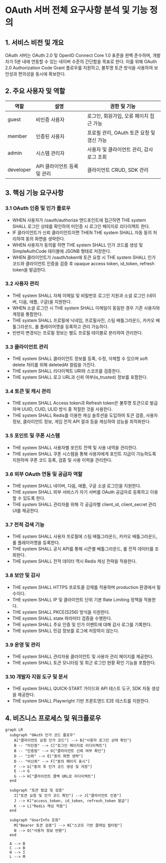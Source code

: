 # OAuth 서버 전체 요구사항 분석 및 기능 정의

## 1. 서비스 비전 및 개요

OAuth 서버는 OAuth 2.0 및 OpenID Connect Core 1.0 표준을 완벽 준수하며, 개발자가 5분 내에 연동할 수 있는 네이버 수준의 간단함을 목표로 한다. 이를 위해 OAuth 2.0 Authorization Code Grant 플로우를 지원하고, 불투명 토큰 방식을 사용하여 보안성과 편의성을 동시에 확보한다.

## 2. 주요 사용자 및 역할

| 역할      | 설명                             | 권한 및 기능                               |
|-----------|--------------------------------|------------------------------------------|
| guest     | 비인증 사용자                   | 로그인, 회원가입, 오류 페이지 접근 가능   |
| member    | 인증된 사용자                   | 프로필 관리, OAuth 토큰 요청 및 갱신 가능 |
| admin     | 시스템 관리자                   | 사용자 및 클라이언트 관리, 감사 로그 조회  |
| developer | API 클라이언트 등록 및 관리     | 클라이언트 CRUD, SDK 관리                 |

## 3. 핵심 기능 요구사항

### 3.1 OAuth 인증 및 인가 플로우

- WHEN 사용자가 /oauth/authorize 엔드포인트에 접근하면 THE system SHALL 로그인 상태를 확인하여 미인증 시 로그인 페이지로 리다이렉트 한다.
- IF 클라이언트가 신뢰 클라이언트이면 THEN THE system SHALL 자동 동의 처리하여 동의 화면을 생략한다.
- WHEN 사용자가 동의를 하면 THE system SHALL 인가 코드를 생성 및 SimpleAuthCode 테이블에 JSONB 형태로 저장한다.
- WHEN 클라이언트가 /oauth/token에 토큰 요청 시 THE system SHALL 인가 코드와 클라이언트 인증을 검증 후 opaque access token, id_token, refresh token을 발급한다.

### 3.2 사용자 관리

- THE system SHALL 자체 이메일 및 비밀번호 로그인 지원과 소셜 로그인 (네이버, 다음, 애플, 구글)을 지원한다.
- WHEN 소셜 로그인 시 THE system SHALL 이메일이 동일한 경우 기존 사용자와 계정을 통합한다.
- THE system SHALL 프로필에 닉네임, 프로필사진, 스팀 배틀그라운드, 카카오 배틀그라운드, 롤 플레이어명을 등록하고 관리 가능하다.
- 빈번히 변경되는 프로필 정보는 별도 프로필 테이블로 분리하여 관리한다.

### 3.3 클라이언트 관리

- THE system SHALL 클라이언트 정보를 등록, 수정, 삭제할 수 있으며 soft delete 처리를 위해 deletedAt 컬럼을 가진다.
- THE system SHALL 리다이렉트 URI와 스코프를 검증한다.
- THE system SHALL 로고 URL과 신뢰 여부(is_trusted) 정보를 포함한다.

### 3.4 토큰 및 캐시 관리

- THE system SHALL Access token과 Refresh token은 불투명 토큰으로 발급하며 UUID, CUID, ULID 방식 중 적절한 것을 사용한다.
- THE system SHALL Redis를 이용한 캐싱 솔루션을 도입하여 토큰 검증, 사용자 정보, 클라이언트 정보, 게임 전적 API 결과 등을 캐싱하여 성능을 최적화한다.

### 3.5 포인트 및 쿠폰 시스템

- THE system SHALL 사용자별 포인트 잔액 및 사용 내역을 관리한다.
- THE system SHALL 쿠폰 시스템을 통해 사용자에게 포인트 지급이 가능하도록 지원하며 쿠폰 코드 등록, 검증 및 사용 이력을 관리한다.

### 3.6 외부 OAuth 연동 및 공급자 역할

- THE system SHALL 네이버, 다음, 애플, 구글 소셜 로그인을 지원한다.
- THE system SHALL 외부 서비스가 자기 서버를 OAuth 공급자로 등록하고 이용할 수 있도록 한다.
- THE system SHALL 관리자를 위해 각 공급자별 client_id, client_secret 관리 UI를 제공한다.

### 3.7 전적 검색 기능

- THE system SHALL 사용자 프로필에 스팀 배틀그라운드, 카카오 배틀그라운드, 롤 플레이어명을 등록한다.
- THE system SHALL 공식 API를 통해 시즌별 배틀그라운드, 롤 전적 데이터를 조회한다.
- THE system SHALL 전적 데이터 역시 Redis 캐싱 전략을 적용한다.

### 3.8 보안 및 감사

- THE system SHALL HTTPS 프로토콜 강제를 적용하며 production 환경에서 필수이다.
- THE system SHALL IP 및 클라이언트 단위 기본 Rate Limiting 정책을 적용한다.
- THE system SHALL PKCE(S256) 방식을 지원한다.
- THE system SHALL state 파라미터 검증을 수행한다.
- THE system SHALL 주요 인증 및 인가 이벤트에 대해 감사 로그를 기록한다.
- THE system SHALL 민감 정보를 로그에 저장하지 않는다.

### 3.9 운영 및 관리

- THE system SHALL 관리자용 클라이언트 및 사용자 관리 페이지를 제공한다.
- THE system SHALL 토큰 모니터링 및 최근 로그인 현황 확인 기능을 포함한다.

### 3.10 개발자 지원 도구 및 문서

- THE system SHALL QUICK-START 가이드와 API 테스트 도구, SDK 자동 생성을 제공한다.
- THE system SHALL Playwright 기반 프론트엔드 E2E 테스트를 지원한다.

## 4. 비즈니스 프로세스 및 워크플로우

```mermaid
graph LR
  subgraph "OAuth 인가 코드 플로우"
    A["클라이언트 요청 인가 코드"] --> B{"사용자 로그인 상태 확인"}
    B -- "미인증" --> C["로그인 페이지로 리다이렉트"]
    B -- "인증됨" --> D{"클라이언트 신뢰 여부 확인"}
    D -- "신뢰" --> E["동의 화면 생략"]
    D -- "비신뢰" --> F["동의 페이지 표시"]
    F --> G["동의 후 인가 코드 생성 및 저장"]
    E --> G
    G --> H["클라이언트 콜백 URL로 리다이렉트"]
  end

  subgraph "토큰 발급 및 검증"
    I["토큰 요청 및 인가 코드 확인"] --> J["클라이언트 인증"]
    J --> K["access_token, id_token, refresh_token 발급"]
    K --> L["Redis 캐싱 적용"]
  end

  subgraph "UserInfo 조회"
    M["Bearer 토큰 검증"] --> N["스코프 기반 클레임 필터링"]
    N --> O["사용자 정보 반환"]
  end

  A --> B
  C --> B
  H --> I
  L --> M

```
